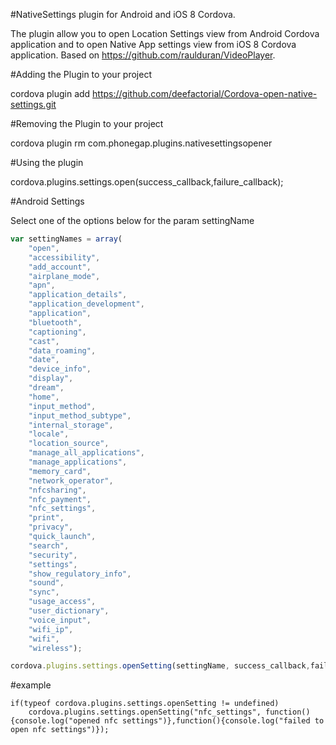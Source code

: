 #NativeSettings plugin for Android and iOS 8 Cordova.

The plugin allow you to open Location Settings view from Android Cordova application and to open Native App settings view from iOS 8 Cordova application. Based on https://github.com/raulduran/VideoPlayer.

#Adding the Plugin to your project

cordova plugin add https://github.com/deefactorial/Cordova-open-native-settings.git

#Removing the Plugin to your project

cordova plugin rm com.phonegap.plugins.nativesettingsopener

#Using the plugin

cordova.plugins.settings.open(success_callback,failure_callback);

#Android Settings

Select one of the options below for the param settingName
```js
var settingNames = array(
    "open",
    "accessibility",
    "add_account",
    "airplane_mode",
    "apn",
    "application_details",
    "application_development",
    "application",
    "bluetooth",
    "captioning",
    "cast",
    "data_roaming",
    "date",
    "device_info",
    "display",
    "dream",
    "home",
    "input_method",
    "input_method_subtype",
    "internal_storage",
    "locale",
    "location_source",
    "manage_all_applications",
    "manage_applications",
    "memory_card",
    "network_operator",
    "nfcsharing",
    "nfc_payment",
    "nfc_settings",
    "print",
    "privacy",
    "quick_launch",
    "search",
    "security",
    "settings",
    "show_regulatory_info",
    "sound",
    "sync",
    "usage_access",
    "user_dictionary",
    "voice_input",
    "wifi_ip",
    "wifi",
    "wireless");
```

```js
cordova.plugins.settings.openSetting(settingName, success_callback,failure_callback);
```

#example

```
if(typeof cordova.plugins.settings.openSetting != undefined)
    cordova.plugins.settings.openSetting("nfc_settings", function(){console.log("opened nfc settings")},function(){console.log("failed to open nfc settings")});
```